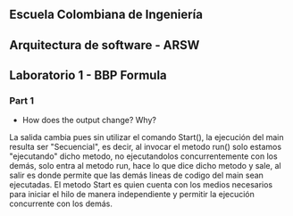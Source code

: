 ## Escuela Colombiana de Ingeniería
## Arquitectura de software - ARSW
## Laboratorio 1 - BBP Formula
### Part 1
* How does the output change? Why?

La salida cambia pues sin utilizar el comando Start(), la ejecución del main resulta ser "Secuencial", es decir, al invocar el metodo run() solo estamos "ejecutando" dicho metodo, no ejecutandolos concurrentemente con los demás, solo entra al metodo run, hace lo que dice dicho metodo y sale, al salir es donde permite que las demás lineas de codigo del main sean ejecutadas. El metodo Start es quien cuenta con los medios necesarios para iniciar el hilo de manera independiente y permitir la ejecución concurrente con los demás. 
